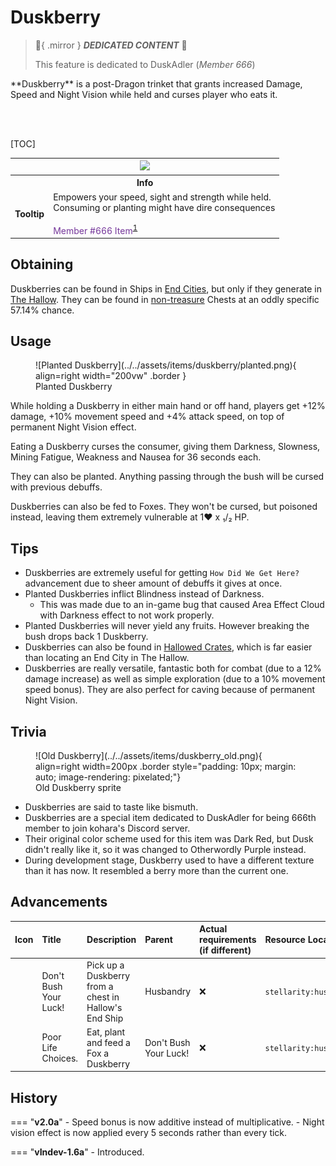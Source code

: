 # Duskberry

> :tada:{ .mirror } ***DEDICATED CONTENT*** :tada:
>
> This feature is dedicated to DuskAdler (*Member 666*)

<div class="result kohara-infobox-grid" markdown>
<div markdown class="kohara-infobox-text">
**Duskberry** is a post-Dragon trinket that grants increased Damage, Speed and Night Vision while held and curses player who eats it.

<br><br>

[TOC]

</div>
<div class="kohara-infobox-table">
  <table id="kohara-infobox--item">
	<tr>
		<th colspan="2" class="kohara-infobox--top-image"><img src="../../../assets/items/duskberry.png"></th>
	</tr>
	<tr>
		<th colspan="2">Info</th>
	</tr>
	<tr>
		<td><b>Tooltip</b></td>
		<td>Empowers your speed, sight and strength while held.<br>Consuming or planting might have dire consequences<br><br><span style="color: #76389B;">Member #666 Item</span><sup id="fnref:1"><a class="footnote-ref" href="#fn:1">1</a></sup></td>
	</tr>
</table>
</div>
</div>

## Obtaining
Duskberries can be found in Ships in [End Cities](../../structures/end_city.md), but only if they generate in [The Hallow](../../biomes/the_hallow.md). They can be found in <u>non-treasure</u> Chests at an oddly specific 57.14% chance.

## Usage
<div class="result" markdown>
<figure class="kohara-side-image--right" markdown>
  ![Planted Duskberry](../../assets/items/duskberry/planted.png){ align=right width="200vw" .border }
  <figcaption>Planted Duskberry</figcaption>
</figure>
While holding a Duskberry in either main hand or off hand, players get +12% damage, +10% movement speed and +4% attack speed, on top of permanent Night Vision effect.
</div>

Eating a Duskberry curses the consumer, giving them Darkness, Slowness, Mining Fatigue, Weakness and Nausea for 36 seconds each. 

They can also be planted. Anything passing through the bush will be cursed with previous debuffs.

Duskberries can also be fed to Foxes. They won't be cursed, but poisoned instead, leaving them extremely vulnerable at 1:heart: x ₁/₂ HP.

## Tips
- Duskberries are extremely useful for getting `How Did We Get Here?` advancement due to sheer amount of debuffs it gives at once.
- Planted Duskberries inflict Blindness instead of Darkness.    
	- This was made due to an in-game bug that caused Area Effect Cloud with Darkness effect to not work properly.
- Planted Duskberries will never yield any fruits. However breaking the bush drops back 1 Duskberry.
- Duskberries can also be found in [Hallowed Crates](../../mechanics/void_fishing.md#crates), which is far easier than locating an End City in The Hallow.
- Duskberries are really versatile, fantastic both for combat (due to a 12% damage increase) as well as simple exploration (due to a 10% movement speed bonus). They are also perfect for caving because of permanent Night Vision.

## Trivia
<figure class="kohara-side-image--right" markdown>
  ![Old Duskberry](../../assets/items/duskberry_old.png){ align=right width=200px .border style="padding: 10px; margin: auto; image-rendering: pixelated;"}
  <figcaption>Old Duskberry sprite</figcaption>
</figure>

- Duskberries are said to taste like bismuth.
- Duskberries are a special item dedicated to DuskAdler for being 666th member to join kohara's Discord server.
- Their original color scheme used for this item was Dark Red, but Dusk didn't really like it, so it was changed to Otherwordly Purple instead.
- During development stage, Duskberry used to have a different texture than it has now. It resembled a berry more than the current one.

## Advancements
| Icon | Title | Description | Parent | Actual requirements (if different) | Resource Location |
| :--- | :--- | :--- | :--- | :--- | :--- |
| <div class="adv-div"><i class="adv adv-task"></i><i class="icon-adv icon-stellarity icon-stellarity-sweet-berries"></i></div> | Don't Bush Your Luck! | Pick up a Duskberry from a chest in Hallow's End Ship | Husbandry | :x: | `stellarity:husbandry/duskberry/discover` |
| <div class="adv-div"><i class="adv adv-challenge"></i><i class="icon-adv icon-stellarity icon-stellarity-sweet-berries"></i></div> | Poor Life Choices. | Eat, plant and feed a Fox a Duskberry | Don't Bush Your Luck! | :x: | `stellarity:husbandry/duskberry/discover` |

## History
=== "**v2.0a**"
    - Speed bonus is now additive instead of multiplicative.
    - Night vision effect is now applied every 5 seconds rather than every tick.

=== "**vIndev-1.6a**"
	- Introduced.

[^1]: This part is obfuscated and written with Illageralt font, meaning that it is normally undecipherable
